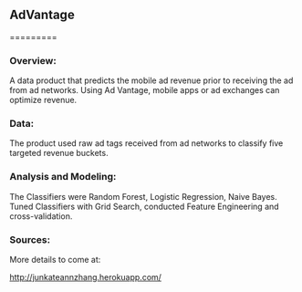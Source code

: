 ## AdVantage
=========
### Overview:
A data product that predicts the mobile ad revenue prior to receiving the ad from ad networks.
Using Ad Vantage, mobile apps or ad exchanges can optimize revenue.
### Data:
The product used raw ad tags received from ad networks to classify five targeted revenue buckets.
### Analysis and Modeling:
The Classifiers were Random Forest, Logistic Regression, Naive Bayes.  
Tuned Classifiers with Grid Search, conducted Feature Engineering and cross-validation.
### Sources:
More details to come at:

http://junkateannzhang.herokuapp.com/
